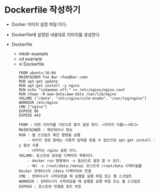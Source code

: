 # Dockerfile 작성하기
- Docker 이미지 설정 파일 이다.
- Dockerfile에 설정된 내용대로 이미지를 생성한다.

- Dockerfile
	- mkdir example
	- cd example
	- vi Dockerfile
		```
		FROM ubuntu:16:04
		MAINTAINER Foo Bar <foo@bar.com>
		RUN apt-get update
		RUN apt-get install -y nginx
		RUN echo "\ndaemon off;" >> /etc/nginx/nginx.conf
		RUN chown -R www-data:www-data /var/lib/nginx
		VOLUME ["/data", "/etc/nginx/site-enabe", "/var/log/nginx"]
		WORKDIR /etc/mginx
		CMD ["nginx"]
		EXPOSE 80
		EXPOSE 443
		```
		```
		FROM : 어떤 이미지를 기반으로 할지 설정 한다. <이미지 이름>:<태그>
		MAINTAINER : 메인테이너 정보
		RUN : 셸 스크립트 혹은 명령을 실행
			- 이미지 생성 중에는 사용자 입력을 받을 수 없으므로 apt-get install -y 옵션 사용
			- 나머지는 nginx 설정 이다.
		VOLUME: 호스트와 공유할 디렉터리 목록이다.
			- docker run 명령에서 -v 옵션으로 설정 할 수 있다.
			- 예) -v /root/data:/data는 호스트의 /root/data 디렉터릴를 Docker 컨테이너의 /data 디렉터리와 연결
		CMD : 컨테이너가 시작되었을 때 실행할 실행 파일 또는 셸 스크립트
		WORKDIR : 컨테이너가 시작되었을 때 실행할 실행 파일 또는 셸 스크립트
		EXPOSE : 호스트와 연결할 포트 번호
		```